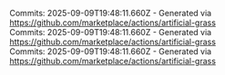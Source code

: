 Commits: 2025-09-09T19:48:11.660Z - Generated via https://github.com/marketplace/actions/artificial-grass
<br>
Commits: 2025-09-09T19:48:11.660Z - Generated via https://github.com/marketplace/actions/artificial-grass
<br>
Commits: 2025-09-09T19:48:11.660Z - Generated via https://github.com/marketplace/actions/artificial-grass
<br>
